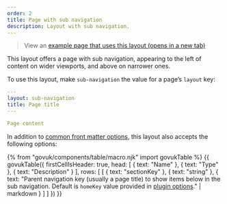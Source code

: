 ```yaml
---
order: 2
title: Page with sub navigation
description: Layout with sub navigation.
---
```


> View an <a href="/example-layouts/sub-navigation" target="_blank">example page that uses this layout (opens in a new tab)</a>

This layout offers a page with sub navigation, appearing to the left of content on wider viewports, and above on narrower ones.

To use this layout, make `sub-navigation` the value for a page’s `layout` key:

```yaml
---
layout: sub-navigation
title: Page title
---

Page content
```

In addition to [common front matter options](/layouts#common-front-matter-options), this layout also accepts the following options:

{% from "govuk/components/table/macro.njk" import govukTable %}
{{ govukTable({
  firstCellIsHeader: true,
  head: [
    { text: "Name" },
    { text: "Type" },
    { text: "Description" }
  ],
  rows: [
    [
      { text: "sectionKey" },
      { text: "string" },
      { text: "Parent navigation key (usually a page title) to show items below in the sub navigation. Default is `homeKey` value provided in [plugin options](/options)." | markdown }
    ]
  ]
}) }}

